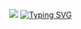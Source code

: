 <img src="https://capsule-render.vercel.app/api?type=venom&color=auto&height=300&section=header&text=I'm%20minchae%20Shin&fontSize=70&fontColor=ffffff&animation=fadeIn" />
<a href="https://git.io/typing-svg"><img src="https://readme-typing-svg.demolab.com?font=Emblema+One&size=70&pause=1000&color=BDF2C5&width=435&lines=%EB%B0%B1%EC%97%94%EB%93%9C+%EA%B0%9C%EB%B0%9C%EC%9E%90+%EC%8B%A0%EB%AF%BC%EC%B1%84+%EC%9E%85%EB%8B%88%EB%8B%A4.;I'm+minchae+Shin;Backend+Developer" alt="Typing SVG" /></a>
